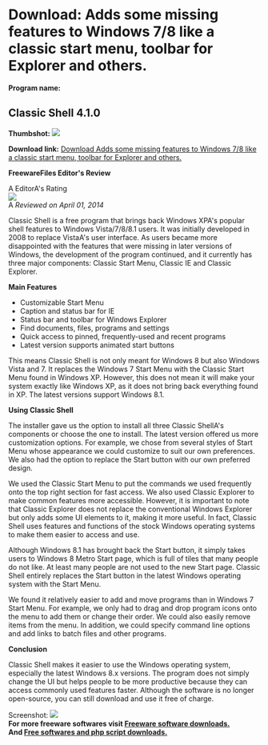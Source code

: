 # Download: Adds some missing features to Windows 7/8 like a classic start menu, toolbar for Explorer and others.

**Program name:**

## Classic Shell 4.1.0

  
**Thumbshot:** ![](http://www.freewarefiles.com/screenshot/classicshell_md.jpg)   
  
**Download link:** [Download Adds some missing features to Windows 7/8 like a classic start menu, toolbar for Explorer and others.](http://freesoftwares.boysofts.com/Classic-Shell_program_70432.html)  
  


**FreewareFiles Editor's Review**  
  


A EditorA's Rating  
![](http://www.freewarefiles.com/images/rating/5.gif)  
A _Reviewed on April 01, 2014_   
  
Classic Shell is a free program that brings back Windows XPA's popular shell features to Windows Vista/7/8/8.1 users. It was initially developed in 2008 to replace VistaA's user interface. As users became more disappointed with the features that were missing in later versions of Windows, the development of the program continued, and it currently has three major components: Classic Start Menu, Classic IE and Classic Explorer. 

**Main Features**

  * Customizable Start Menu 
  * Caption and status bar for IE 
  * Status bar and toolbar for Windows Explorer 
  * Find documents, files, programs and settings 
  * Quick access to pinned, frequently-used and recent programs 
  * Latest version supports animated start buttons 

This means Classic Shell is not only meant for Windows 8 but also Windows Vista and 7. It replaces the Windows 7 Start Menu with the Classic Start Menu found in Windows XP. However, this does not mean it will make your system exactly like Windows XP, as it does not bring back everything found in XP. The latest versions support Windows 8.1.

**Using Classic Shell**

The installer gave us the option to install all three Classic ShellA's components or choose the one to install. The latest version offered us more customization options. For example, we chose from several styles of Start Menu whose appearance we could customize to suit our own preferences. We also had the option to replace the Start button with our own preferred design.

We used the Classic Start Menu to put the commands we used frequently onto the top right section for fast access. We also used Classic Explorer to make common features more accessible. However, it is important to note that Classic Explorer does not replace the conventional Windows Explorer but only adds some UI elements to it, making it more useful. In fact, Classic Shell uses features and functions of the stock Windows operating systems to make them easier to access and use.

Although Windows 8.1 has brought back the Start button, it simply takes users to Windows 8 Metro Start page, which is full of tiles that many people do not like. At least many people are not used to the new Start page. Classic Shell entirely replaces the Start button in the latest Windows operating system with the Start Menu.

We found it relatively easier to add and move programs than in Windows 7 Start Menu. For example, we only had to drag and drop program icons onto the menu to add them or change their order. We could also easily remove items from the menu. In addition, we could specify command line options and add links to batch files and other programs.

**Conclusion**

Classic Shell makes it easier to use the Windows operating system, especially the latest Windows 8.x versions. The program does not simply change the UI but helps people to be more productive because they can access commonly used features faster. Although the software is no longer open-source, you can still download and use it free of charge. 

  
  
Screenshot: ![](http://www.freewarefiles.com/screenshot/classicshell.jpg)   
**For more freeware softwares visit [Freeware software downloads.](http://freesoftwares.boysofts.com/)**   
**And [Free softwares and php script downloads.](http://www.boysofts.com/)**
